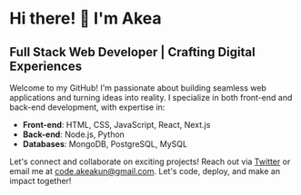 # Hi there! 👋 I'm Akea

## Full Stack Web Developer | Crafting Digital Experiences

Welcome to my GitHub! I'm passionate about building seamless web applications and turning ideas into reality. I specialize in both front-end and back-end development, with expertise in:

- **Front-end**: HTML, CSS, JavaScript, React, Next.js
- **Back-end**: Node.js, Python
- **Databases**: MongoDB, PostgreSQL, MySQL

Let's connect and collaborate on exciting projects! Reach out via [Twitter](https://twitter.com/AkeaKun) or email me at code.akeakun@gmail.com. Let's code, deploy, and make an impact together!

